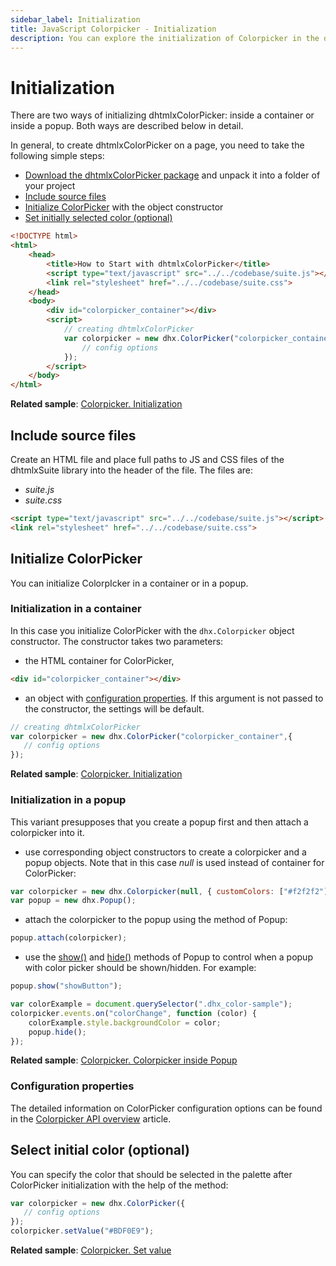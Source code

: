 ```yaml
---
sidebar_label: Initialization
title: JavaScript Colorpicker - Initialization 
description: You can explore the initialization of Colorpicker in the documentation of the DHTMLX JavaScript UI library. Browse developer guides and API reference, try out code examples and live demos, and download a free 30-day evaluation version of DHTMLX Suite 7.
---
```


# Initialization

There are two ways of initializing dhtmlxColorPicker: inside a container or inside a popup. Both ways are described below in detail.

In general, to create dhtmlxColorPicker on a page, you need to take the following simple steps:

- [Download the dhtmlxColorPicker package](https://dhtmlx.com/docs/products/dhtmlxSuite/download.shtml) and unpack it into a folder of your project
- [Include source files](#include-source-files)
- [Initialize ColorPicker](#initialize-colorpicker) with the object constructor
- [Set initially selected color (optional)](#select-initial-color-optional)

~~~html
<!DOCTYPE html>
<html>
    <head>
        <title>How to Start with dhtmlxColorPicker</title>         
        <script type="text/javascript" src="../../codebase/suite.js"></script>
        <link rel="stylesheet" href="../../codebase/suite.css">
    </head>
    <body>
    	<div id="colorpicker_container"></div>
        <script>
            // creating dhtmlxColorPicker 
            var colorpicker = new dhx.ColorPicker("colorpicker_container",{
                // config options
			});
        </script>
    </body>
</html>
~~~

**Related sample**: [Colorpicker. Initialization](https://snippet.dhtmlx.com/ezk8rk4m)
  
## Include source files

Create an HTML file and place full paths to JS and CSS files of the dhtmlxSuite library into the header of the file. The files are:

- *suite.js*
- *suite.css*

~~~html
<script type="text/javascript" src="../../codebase/suite.js"></script>
<link rel="stylesheet" href="../../codebase/suite.css">
~~~

## Initialize ColorPicker

You can initialize ColorpIcker in a container or in a popup.

### Initialization in a container

In this case you initialize ColorPicker with the `dhx.Colorpicker` object constructor. The constructor takes two parameters: 

- the HTML container for ColorPicker,

~~~html
<div id="colorpicker_container"></div>
~~~

- an object with [configuration properties](#configuration-properties). If this argument is not passed to the constructor, the settings will be default.

~~~js
// creating dhtmlxColorPicker
var colorpicker = new dhx.ColorPicker("colorpicker_container",{
   // config options
});
~~~

**Related sample**: [Colorpicker. Initialization](https://snippet.dhtmlx.com/ezk8rk4m)

### Initialization in a popup

This variant presupposes that you create a popup first and then attach a colorpicker into it. 

- use corresponding object constructors to create a colorpicker and a popup objects. Note that in this case *null* is used instead of container for ColorPicker:

~~~js
var colorpicker = new dhx.Colorpicker(null, { customColors: ["#f2f2f2"] });
var popup = new dhx.Popup();
~~~

- attach the colorpicker to the popup using the [](../popup/api/popup_attach_method.md) method of Popup:

~~~js
popup.attach(colorpicker);
~~~

- use the [show()](../../popup/api/popup_show_method/) and [hide()](../../popup/api/popup_hide_method/) methods of Popup to control when a popup with color picker should be shown/hidden. For example:

~~~js
popup.show("showButton");

var colorExample = document.querySelector(".dhx_color-sample");
colorpicker.events.on("colorChange", function (color) {
	colorExample.style.backgroundColor = color;
	popup.hide();
});
~~~

**Related sample**: [Colorpicker. Colorpicker inside Popup](https://snippet.dhtmlx.com/kw3e0h4j)

### Configuration properties

The detailed information on ColorPicker configuration options can be found in the [Colorpicker API overview](colorpicker/api/api_overview.md#properties) article.

## Select initial color (optional)

You can specify the color that should be selected in the palette after ColorPicker initialization with the help of the [](colorpicker/api/colorpicker_setvalue_method.md) method:

~~~js
var colorpicker = new dhx.ColorPicker({
   // config options
});
colorpicker.setValue("#BDF0E9");
~~~

**Related sample**: [Colorpicker. Set value](https://snippet.dhtmlx.com/h6oc5qsq)
